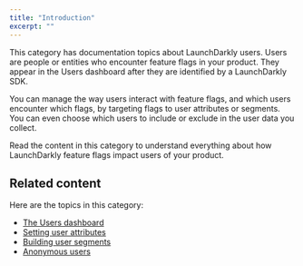 ```yaml
---
title: "Introduction"
excerpt: ""
---
```

This category has documentation topics about LaunchDarkly users. Users are people or entities who encounter feature flags in your product. They appear in the Users dashboard after they are identified by a LaunchDarkly SDK.

You can manage the way users interact with feature flags, and which users encounter which flags, by targeting flags to user attributes or segments. You can even choose which users to include or exclude in the user data you collect.

Read the content in this category to understand everything about how LaunchDarkly feature flags impact users of your product.
## Related content
Here are the topics in this category:

* [The Users dashboard](./the-user-dashboard) 
* [Setting user attributes](./private-user-attributes) 
* [Building user segments](./segmenting-users) 
* [Anonymous users](./anonymous-users)
